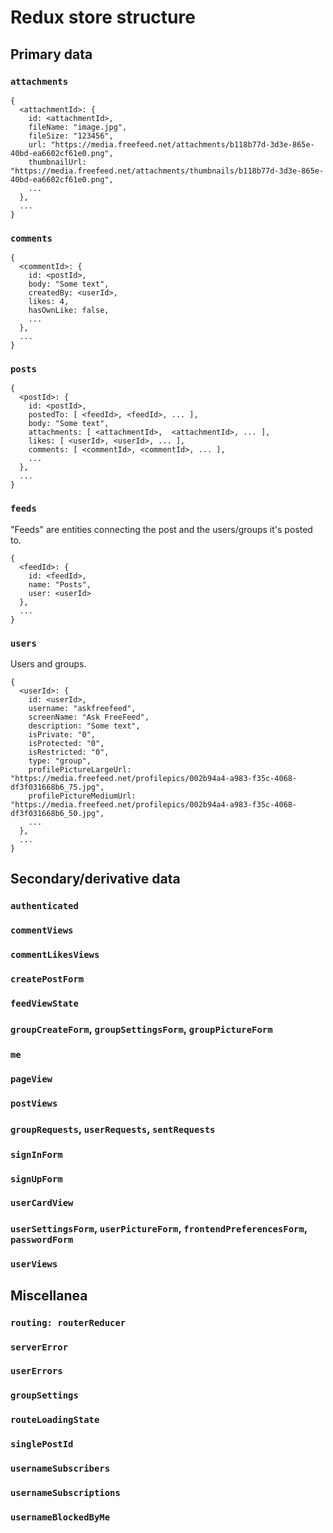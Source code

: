 # Redux store structure

## Primary data

### `attachments`

```
{
  <attachmentId>: {
    id: <attachmentId>,
    fileName: "image.jpg",
    fileSize: "123456",
    url: "https://media.freefeed.net/attachments/b118b77d-3d3e-865e-40bd-ea6602cf61e0.png",
    thumbnailUrl: "https://media.freefeed.net/attachments/thumbnails/b118b77d-3d3e-865e-40bd-ea6602cf61e0.png",
    ...
  },
  ...
}
```

### `comments`

```
{
  <commentId>: {
    id: <postId>,
    body: "Some text",
    createdBy: <userId>,
    likes: 4,
    hasOwnLike: false,
    ...
  },
  ...
}
```

### `posts`

```
{
  <postId>: {
    id: <postId>,
    postedTo: [ <feedId>, <feedId>, ... ],
    body: "Some text",
    attachments: [ <attachmentId>,  <attachmentId>, ... ],
    likes: [ <userId>, <userId>, ... ],
    comments: [ <commentId>, <commentId>, ... ],
    ...
  },
  ...
}
```

### `feeds`

"Feeds" are entities connecting the post and the users/groups it's posted to.

```
{
  <feedId>: { 
    id: <feedId>, 
    name: "Posts", 
    user: <userId> 
  },
  ...
}
```

### `users`

Users and groups.

```
{
  <userId>: {
    id: <userId>,
    username: "askfreefeed",
    screenName: "Ask FreeFeed",
    description: "Some text",
    isPrivate: "0",
    isProtected: "0",
    isRestricted: "0",
    type: "group",
    profilePictureLargeUrl: "https://media.freefeed.net/profilepics/002b94a4-a983-f35c-4068-df3f031668b6_75.jpg",
    profilePictureMediumUrl: "https://media.freefeed.net/profilepics/002b94a4-a983-f35c-4068-df3f031668b6_50.jpg",
    ...
  },
  ...
}
```


## Secondary/derivative data

### `authenticated`

### `commentViews`

### `commentLikesViews`

### `createPostForm`

### `feedViewState`

### `groupCreateForm`, `groupSettingsForm`, `groupPictureForm`

### `me`

### `pageView`

### `postViews`

### `groupRequests`, `userRequests`, `sentRequests`

### `signInForm`

### `signUpForm`

### `userCardView`

### `userSettingsForm`, `userPictureForm`, `frontendPreferencesForm`, `passwordForm`

### `userViews`


## Miscellanea

### `routing: routerReducer`

### `serverError`
### `userErrors`
### `groupSettings`
### `routeLoadingState`
### `singlePostId`
### `usernameSubscribers`
### `usernameSubscriptions`
### `usernameBlockedByMe`

